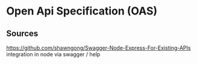 # Open Api Specification (OAS)

## Sources
https://github.com/shawngong/Swagger-Node-Express-For-Existing-APIs
integration in node via swagger / help


